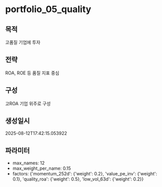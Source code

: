 # portfolio_05_quality

## 목적
고품질 기업에 투자

## 전략
ROA, ROE 등 품질 지표 중심

## 구성
고ROA 기업 위주로 구성

## 생성일시
2025-08-12T17:42:15.053922

## 파라미터
- max_names: 12
- max_weight_per_name: 0.15
- factors: {'momentum_252d': {'weight': 0.2}, 'value_pe_inv': {'weight': 0.1}, 'quality_roa': {'weight': 0.5}, 'low_vol_63d': {'weight': 0.2}}
